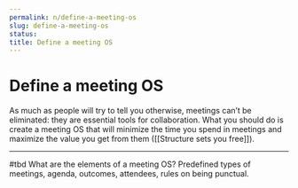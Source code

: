 ```yaml
---
permalink: n/define-a-meeting-os
slug: define-a-meeting-os
status: 
title: Define a meeting OS
---
```

# Define a meeting OS

As much as people will try to tell you otherwise, meetings can’t be eliminated: they are essential tools for collaboration. What you should do is create a meeting OS that will minimize the time you spend in meetings and maximize the value you get from them ([[Structure sets you free]]).

---

#tbd What are the elements of a meeting OS? Predefined types of meetings, agenda, outcomes, attendees, rules on being punctual.
